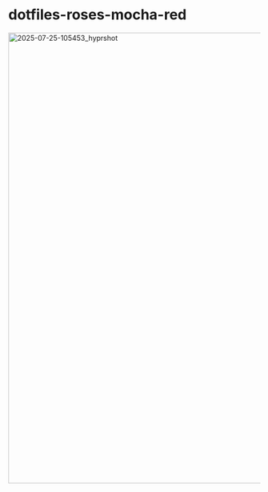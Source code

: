 # dotfiles-roses-mocha-red

<img width="1600" height="900" alt="2025-07-25-105453_hyprshot" src="https://github.com/user-attachments/assets/d4d08588-c5b1-439b-9f95-d35b7a4b68ee" />
